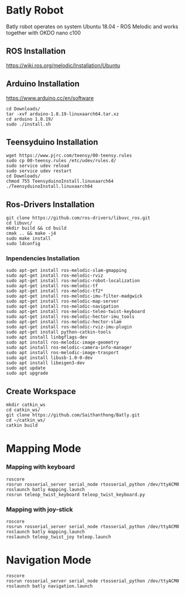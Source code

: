 # Batly Robot
Batly robot operates on system Ubuntu 18.04 - ROS Melodic and works together with OKDO nano c100 


## ROS Installation 
https://wiki.ros.org/melodic/Installation/Ubuntu


## Arduino Installation 
https://www.arduino.cc/en/software

```
cd Downloads/
tar -xvf arduino-1.8.19-linuxaarch64.tar.xz
cd arduino 1.8.19/
sudo ./install.sh
```

## Teensyduino Installation
```
wget https://www.pjrc.com/teensy/00-teensy.rules
sudo cp 00-teensy.rules /etc/udev/rules.d/
sudo service udev reload
sudo service udev restart
cd Downloads/
chmod 755 TeensyduinoInstall.linuxaarch64
./TeensyduinoInstall.linuxaarch64
```

## Ros-Drivers Installation
```
git clone https://github.com/ros-drivers/libuvc_ros.git
cd libuvc/
mkdir build && cd build
cmak .. && make -j4
sudo make install
sudo ldconfig
```


### Inpendencies Installation
```
sudo apt-get install ros-melodic-slam-gmapping 
sudo apt-get install ros-melodic-rviz
sudo apt-get install ros-melodic-robot-localization
sudo apt-get install ros-melodic-tf
sudo apt-get install ros-melodic-tf2*
sudo apt-get install ros-melodic-imu-filter-madgwick
sudo apt-get install ros-melodic-map-server
sudo apt-get install ros-melodic-navigation
sudo apt-get install ros-melodic-teleo-twist-keyboard
sudo apt-get install ros-melodic-hector-imu_tools
sudo apt-get install ros-melodic-hector-slam
sudo apt-get install ros-melodic-rviz-imu-plugin
sudo apt-get install python-catkin-tools
sudo apt install linbgflags-dev
sudo apt install ros-melodic-image-geometry
sudo apt install ros-melodic-camera-info-manager
sudo apt install ros-melodic-image-trasport 
sudo apt install libusb-1.0-0-dev
sudo apt install libeigen3-dev
sudo apt update
sudo apt upgrade
```

## Create Workspace
```
mkdir catkin_ws
cd catkin_ws/
git clone https://github.com/Saithanthong/Batly.git
cd ~/catkin_ws/
catkin build
```


# Mapping Mode
  ### Mapping with keyboard
  ```
  roscore
  rosrun rosserial_server serial_node rtosserial_python /dev/ttyACM0
  roslaunch batly mapping.launch
  rosrun teleop_twist_keyboard teleop_twist_keyboard.py
  ```


  ### Mapping with joy-stick
  ```
  roscore
  rosrun rosserial_server serial_node rtosserial_python /dev/ttyACM0
  roslaunch batly mapping.launch
  roslaunch teleop_twist_joy teleop.launch
  ```

# Navigation Mode
```
roscore
rosrun rosserial_server serial_node rtosserial_python /dev/ttyACM0
roslaunch batly navigation.launch
```
